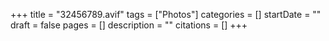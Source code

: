 +++
title = "32456789.avif"
tags = ["Photos"]
categories = []
startDate = ""
draft = false
pages = []
description = ""
citations = []
+++
